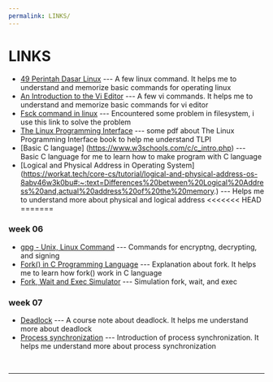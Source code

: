 ```yaml
---
permalink: LINKS/
---
```


# LINKS

* [49 Perintah Dasar Linux](https://www.hostinger.co.id/tutorial/perintah-dasar-linux) ---
A few linux command. It helps me to understand and memorize basic commands for operating linux
* [An Introduction to the Vi Editor](https://www.redhat.com/sysadmin/introduction-vi-editor) ---
A few vi commands. It helps me to understand and memorize basic commands for vi editor
* [Fsck command in linux](https://linuxhandbook.com/fsck-command/) ---
Encountered some problem in filesystem, i use this link to solve the problem
* [The Linux Programming Interface](https://man7.org/tlpi/) ---
some pdf about The Linux Programming Interface book to help me understand TLPI
* [Basic C language] (https://www.w3schools.com/c/c_intro.php) ---
Basic C language for me to learn how to make program with C language
* [Logical and Physical Address in Operating System] (https://workat.tech/core-cs/tutorial/logical-and-physical-address-os-8abv46w3k0bu#:~:text=Differences%20between%20Logical%20Address%20and,actual%20address%20of%20the%20memory.) ---
Helps me to understand more about physical and logical address
<<<<<<< HEAD
=======
### week 06
* [gpg - Unix, Linux Command](https://www.tutorialspoint.com/unix_commands/gpg.htm) ---
Commands for encryptng, decrypting, and signing
* [Fork() in C Programming Language](https://www.section.io/engineering-education/fork-in-c-programming-language/) ---
Explanation about fork. It helps me to learn how fork() work in C language
* [Fork, Wait and Exec Simulator](https://lasdpc.icmc.usp.br/~ssc640/pos/fork-wait-exec-simulator/) ---
Simulation fork, wait, and exec

### week 07
* [Deadlock](https://www.cs.uic.edu/~jbell/CourseNotes/OperatingSystems/7_Deadlocks.html) --- A course note about deadlock. It helps me understand more about deadlock
* [Process synchronization](https://www.geeksforgeeks.org/introduction-of-process-synchronization/) --- Introduction of process synchronization. It helps me understand more about process synchronization
<br>
<hr>
